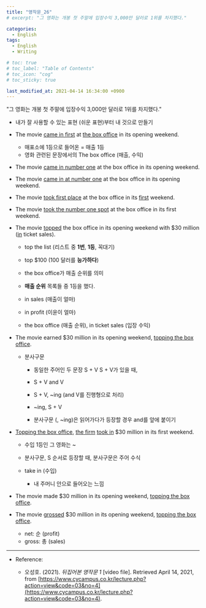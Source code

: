 ```yaml
---
title: "영작문_26"
# excerpt: "그 영화는 개봉 첫 주말에 입장수익 3,000만 달러로 1위를 차지했다."

categories:
  - English
tags:
  - English
  - Writing

# toc: true 
# toc_label: "Table of Contents" 
# toc_icon: "cog"
# toc_sticky: true 

last_modified_at: 2021-04-14 16:34:00 +0900
---
```


"그 영화는 개봉 첫 주말에 입장수익 3,000만 달러로 1위를 차지했다."

* 내가 잘 사용할 수 있는 표현 (쉬운 표현)부터 내 것으로 만들기

* The movie <u>came in first</u> at <u>the box office</u> in its opening weekend.
    * 매표소에 1등으로 들어온 = 매출 1등
    * 영화 관련된 문장에서의 The box office (매출, 수익)

* The movie <u>came in number one</u> at the box office in its opening weekend.
* The movie <u>came in at number one</u> at the box office in its opening weekend.

* The movie <u>took first place</u> at the box office in its <u>first</u> weekend.

* The movie <u>took the number one spot</u> at the box office in its first weekend.

* The movie <u>topped</u> the box office in its opening weekend with $30 million (<u>in</u> ticket sales).
    * top the list (리스트 중 **1번**, **1등**, 꼭대기)
    * top $100 (100 달러를 **능가하다**)

    * the box office가 매출 순위를 의미
    * **매출 순위** 목록들 중 1등을 했다. 

    * in sales (매출이 얼마)
    * in profit (이윤이 얼마)

    * the box office (매출 순위), in ticket sales (입장 수익)

* The movie earned $30 million in its opening weekend, <u>topping the box office</u>.
    * 분사구문
        * 동일한 주어인 두 문장 S + V S + V가 있을 때,
        * S + V and V
        * S + V, ~ing (and V를 진행형으로 처리)
        * ~ing, S + V

        * 분사구문 (, ~ing)은 읽어가다가 등장할 경우 and를 앞에 붙이기

* <u>Topping the box office</u>, <u>the firm</u> <u>took in</u> $30 million in its first weekend.
    * 수입 1등인 그 영화는 ~
    * 분사구문, S 순서로 등장할 때, 분사구문은 주어 수식 

    * take in (수입)
        * 내 주머니 안으로 들어오는 느낌

* The movie made $30 million in its opening weekend, <u>topping the box office</u>.
* The movie <u>grossed</u> $30 million in its opening weekend, <u>topping the box office</u>.
    * net: 순 (profit)
    * gross: 총 (sales)

*** 

* Reference: 

    * 오성호. (2021). *뒤집어본 영작문 1* [video file]. Retrieved April 14, 2021, from [https://www.cycampus.co.kr/lecture.php?action=view&code=03&no=4](https://www.cycampus.co.kr/lecture.php?action=view&code=03&no=4).
